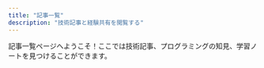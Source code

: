 ```yaml
---
title: "記事一覧"
description: "技術記事と経験共有を閲覧する"
---
```


記事一覧ページへようこそ！ここでは技術記事、プログラミングの知見、学習ノートを見つけることができます。